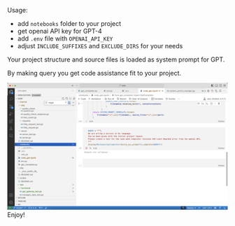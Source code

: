 Usage:
- add `notebooks` folder to your project
- get openai API key for GPT-4
- add `.env` file with `OPENAI_API_KEY`
- adjust `INCLUDE_SUFFIXES` and `EXCLUDE_DIRS` for your needs

Your project structure and source files is loaded as system prompt for GPT.

By making query you get code assistance fit to your project.

![alt text](pic.png)
Enjoy!
